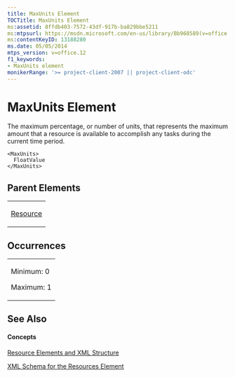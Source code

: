 ```yaml
---
title: MaxUnits Element
TOCTitle: MaxUnits Element
ms:assetid: 8ffdb403-7572-43df-917b-ba829bbe5211
ms:mtpsurl: https://msdn.microsoft.com/en-us/library/Bb968589(v=office.12)
ms:contentKeyID: 13188280
ms.date: 05/05/2014
mtps_version: v=office.12
f1_keywords:
- MaxUnits element
monikerRange: '>= project-client-2007 || project-client-odc'
---
```


# MaxUnits Element




The maximum percentage, or number of units, that represents the maximum amount that a resource is available to accomplish any tasks during the current time period.

    <MaxUnits>
      FloatValue
    </MaxUnits>

## Parent Elements

<table>
<colgroup>
<col style="width: 100%" />
</colgroup>
<tbody>
<tr class="odd">
<td><p><a href="bb968715(v=office.12).md">Resource</a></p></td>
</tr>
</tbody>
</table>

## Occurrences

<table>
<colgroup>
<col style="width: 100%" />
</colgroup>
<tbody>
<tr class="odd">
<td><p>Minimum: 0</p>
<p>Maximum: 1</p></td>
</tr>
</tbody>
</table>

## See Also

#### Concepts

[Resource Elements and XML Structure](resource-elements-and-xml-structure.md)

[XML Schema for the Resources Element](xml-schema-for-the-resources-element.md)

